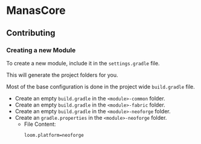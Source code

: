# ManasCore

## Contributing

### Creating a new Module
To create a new module, include it in the `settings.gradle` file.

This will generate the project folders for you.

Most of the base configuration is done in the project wide `build.gradle` file.

- Create an empty `build.gradle` in the `<module>-common` folder.
- Create an empty `build.gradle` in the `<module>-fabric` folder.
- Create an empty `build.gradle` in the `<module>-neoforge` folder.
- Create an `gradle.properties` in the `<module>-neoforge` folder.
  - File Content: 
    ```properties
    loom.platform=neoforge
    ```
